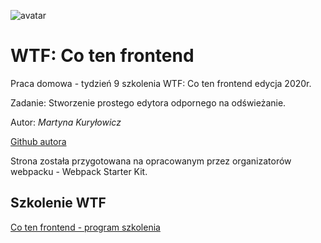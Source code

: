 ![avatar](https://avatars0.githubusercontent.com/u/64781316?s=460&u=98ad0ca4780d26c9a21158fcd4ffb78c9c0aeadf&v=4)

# WTF: Co ten frontend
Praca domowa - tydzień 9 szkolenia WTF: Co ten frontend edycja 2020r.

Zadanie: Stworzenie prostego edytora odpornego na odświeżanie.

Autor: *Martyna Kuryłowicz*

[Github autora](https://github.com/martynakurylowicz)

Strona została przygotowana na opracowanym przez organizatorów webpacku - Webpack Starter Kit.

## Szkolenie WTF

[Co ten frontend - program szkolenia](https://cotenfrontend.pl/)
